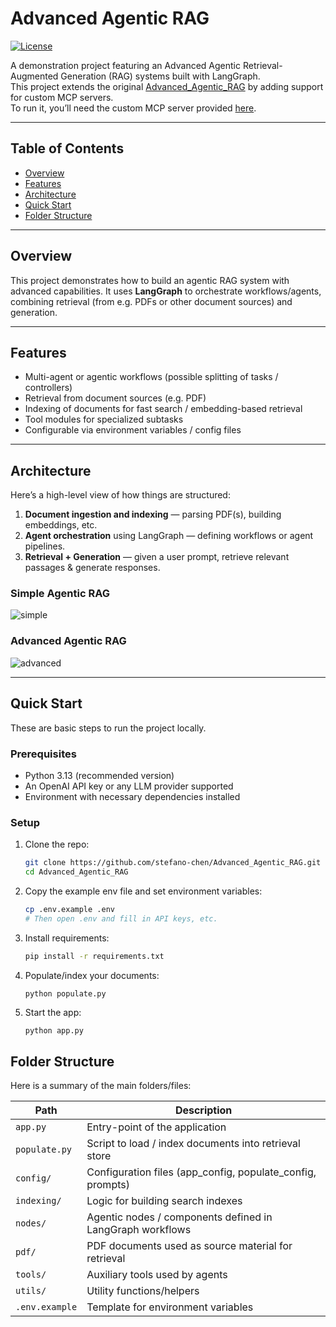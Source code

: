 # Advanced Agentic RAG

[![License](https://img.shields.io/badge/license-MIT-blue.svg)](LICENSE)  

A demonstration project featuring an Advanced Agentic Retrieval-Augmented Generation (RAG) systems built with LangGraph.\
This project extends the original [Advanced_Agentic_RAG](https://github.com/stefano-chen/Advanced_Agentic_RAG.git) by adding support for custom MCP servers.\
To run it, you’ll need the custom MCP server provided [here](https://github.com/stefano-chen/MCP_Server_Demo.git).

---

## Table of Contents

- [Overview](#overview)  
- [Features](#features)  
- [Architecture](#architecture)  
- [Quick Start](#quick-start)  
- [Folder Structure](#folder-structure)  

---

## Overview

This project demonstrates how to build an agentic RAG system with advanced capabilities. It uses **LangGraph** to orchestrate workflows/agents, combining retrieval (from e.g. PDFs or other document sources) and generation.

---

## Features

- Multi-agent or agentic workflows (possible splitting of tasks / controllers)  
- Retrieval from document sources (e.g. PDF)  
- Indexing of documents for fast search / embedding-based retrieval  
- Tool modules for specialized subtasks  
- Configurable via environment variables / config files  

---

## Architecture

Here’s a high-level view of how things are structured:

1. **Document ingestion and indexing** — parsing PDF(s), building embeddings, etc.  
2. **Agent orchestration** using LangGraph — defining workflows or agent pipelines.  
3. **Retrieval + Generation** — given a user prompt, retrieve relevant passages & generate responses.  

### Simple Agentic RAG
![simple](graph_simple.png)

### Advanced Agentic RAG
![advanced](graph_advance.png)

---

## Quick Start

These are basic steps to run the project locally.

### Prerequisites

- Python 3.13 (recommended version)  
- An OpenAI API key or any LLM provider supported  
- Environment with necessary dependencies installed  

### Setup

1. Clone the repo:

   ```bash
   git clone https://github.com/stefano-chen/Advanced_Agentic_RAG.git
   cd Advanced_Agentic_RAG
   ```
2. Copy the example env file and set environment variables:
    ```bash
    cp .env.example .env
    # Then open .env and fill in API keys, etc.
    ```
3. Install requirements:
    ```bash
    pip install -r requirements.txt
    ```
4. Populate/index your documents:
    ```bash
    python populate.py
    ```
5. Start the app:
    ```
    python app.py
    ```

## Folder Structure

Here is a summary of the main folders/files:

| Path           | Description                                               |
| -------------- | --------------------------------------------------------- |
| `app.py`       | Entry-point of the application                            |
| `populate.py`  | Script to load / index documents into retrieval store     |
| `config/`      | Configuration files (app_config, populate_config, prompts)|
| `indexing/`    | Logic for building search indexes              |
| `nodes/`       | Agentic nodes / components defined in LangGraph workflows |
| `pdf/`         | PDF documents used as source material for retrieval       |
| `tools/`       | Auxiliary tools used by agents             |
| `utils/`       | Utility functions/helpers                                 |
| `.env.example` | Template for environment variables                        |
